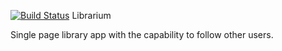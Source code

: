 [![Build Status](https://travis-ci.org/cquiro/librarium.svg?branch=master)](https://travis-ci.org/cquiro/librarium)
Librarium

Single page library app with the capability to follow other users.

